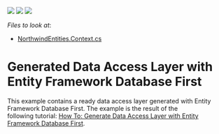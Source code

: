 <!-- default badges list -->
![](https://img.shields.io/endpoint?url=https://codecentral.devexpress.com/api/v1/VersionRange/128658917/14.2.10%2B)
[![](https://img.shields.io/badge/Open_in_DevExpress_Support_Center-FF7200?style=flat-square&logo=DevExpress&logoColor=white)](https://supportcenter.devexpress.com/ticket/details/T319499)
[![](https://img.shields.io/badge/📖_How_to_use_DevExpress_Examples-e9f6fc?style=flat-square)](https://docs.devexpress.com/GeneralInformation/403183)
<!-- default badges end -->
<!-- default file list -->
*Files to look at*:

* [NorthwindEntities.Context.cs](./CS/DevExpressWalkthrough/NorthwindEntities.Context.cs)
<!-- default file list end -->
# Generated Data Access Layer with Entity Framework Database First


<p>This example contains a ready data access layer generated with Entity Framework Database First. The example is the result of the following tutorial: <a href="https://documentation.devexpress.com/#WPF/CustomDocument115149">How To: Generate Data Access Layer with Entity Framework Database First</a>.</p>

<br/>


